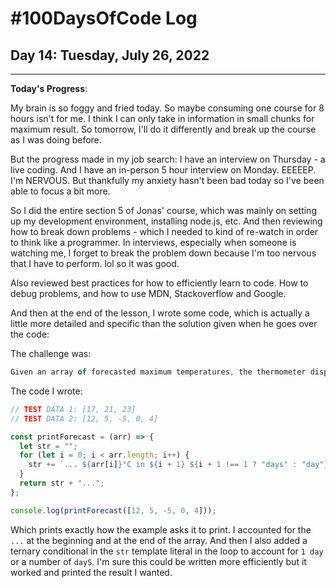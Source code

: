 # #100DaysOfCode Log

## Day 14: Tuesday, July 26, 2022

<hr>

**Today's Progress**:

My brain is so foggy and fried today. So maybe consuming one course for 8 hours isn't for me. I think I can only take in information in small chunks for maximum result. So tomorrow, I'll do it differently and break up the course as I was doing before.

But the progress made in my job search: I have an interview on Thursday - a live coding. And I have an in-person 5 hour interview on Monday. EEEEEP. I'm NERVOUS. But thankfully my anxiety hasn't been bad today so I've been able to focus a bit more.

So I did the entire section 5 of Jonas' course, which was mainly on setting up my development environment, installing node.js, etc. And then reviewing how to break down problems - which I needed to kind of re-watch in order to think like a programmer. In interviews, especially when someone is watching me, I forget to break the problem down because I'm too nervous that I have to perform. lol so it was good.

Also reviewed best practices for how to efficiently learn to code. How to debug problems, and how to use MDN, Stackoverflow and Google.

And then at the end of the lesson, I wrote some code, which is actually a little more detailed and specific than the solution given when he goes over the code:

The challenge was:

```javascript
Given an array of forecasted maximum temperatures, the thermometer displays a string with the given temperatures. Example: [17, 21, 23] will print "... 17oC in 1 days ... 21oC in 2 days ... 23oC in 3 days ..."
```

The code I wrote:

```javascript
// TEST DATA 1: [17, 21, 23]
// TEST DATA 2: [12, 5, -5, 0, 4]

const printForecast = (arr) => {
  let str = "";
  for (let i = 0; i < arr.length; i++) {
    str += `... ${arr[i]}°C in ${i + 1} ${i + 1 !== 1 ? "days" : "day"} `;
  }
  return str + "...";
};

console.log(printForecast([12, 5, -5, 0, 4]));
```

Which prints exactly how the example asks it to print. I accounted for the `...` at the beginning and at the end of the array. And then I also added a ternary conditional in the `str` template literal in the loop to account for `1 day` or a number of `dayS`. I'm sure this could be written more efficiently but it worked and printed the result I wanted.
